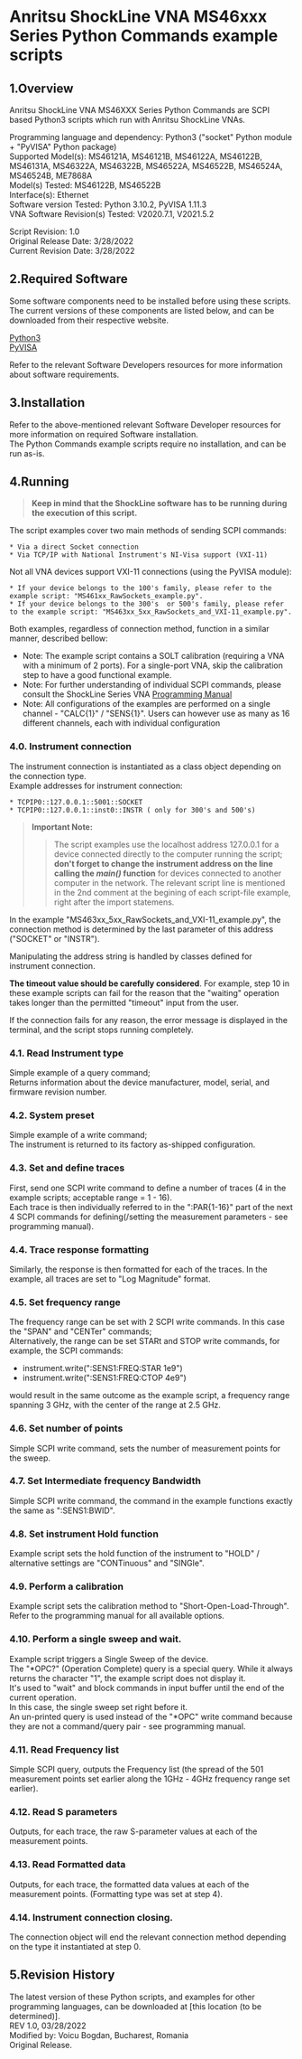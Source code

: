 # Anritsu ShockLine VNA MS46xxx Series Python Commands example scripts

## 1.Overview
Anritsu ShockLine VNA MS46XXX Series Python Commands are SCPI based Python3 scripts which run with Anritsu ShockLine VNAs.

Programming language and dependency: Python3 ("socket" Python module + "PyVISA" Python package) \
Supported Model(s): MS46121A, MS46121B, MS46122A, MS46122B, MS46131A, MS46322A, MS46322B, MS46522A, MS46522B, MS46524A, MS46524B, ME7868A \
Model(s) Tested: MS46122B, MS46522B \
Interface(s): Ethernet \
Software version Tested: Python 3.10.2, PyVISA 1.11.3 \
VNA Software Revision(s) Tested: V2020.7.1, V2021.5.2

Script Revision: 1.0 \
Original Release Date: 3/28/2022 \
Current Revision Date: 3/28/2022

## 2.Required Software
Some software components need to be installed before using these scripts. The current versions of these components are listed below, and can be downloaded from their respective website.

[Python3](https://www.python.org/downloads/) \
[PyVISA](https://pyvisa.readthedocs.io/en/latest/introduction/getting.html)

Refer to the relevant Software Developers resources for more information about software requirements.

## 3.Installation
Refer to the above-mentioned relevant Software Developer resources for more information on required Software installation. \
The Python Commands example scripts require no installation, and can be run as-is.

## 4.Running

>  **Keep in mind that the ShockLine software has to be running during the execution of this script.**

The script examples cover two main methods of sending SCPI commands:

    * Via a direct Socket connection
    * Via TCP/IP with National Instrument's NI-Visa support (VXI-11)

Not all VNA devices support VXI-11 connections (using the PyVISA module):

    * If your device belongs to the 100's family, please refer to the example script: "MS461xx_RawSockets_example.py".
    * If your device belongs to the 300's  or 500's family, please refer to the example script: "MS463xx_5xx_RawSockets_and_VXI-11_example.py".

Both examples, regardless of connection method, function in a similar manner, described bellow:
* Note: The example script contains a SOLT calibration (requiring a VNA with a minimum of 2 ports). For a single-port VNA, skip the calibration step to have a good functional example.
* Note: For further understanding of individual SCPI commands, please consult the ShockLine Series VNA [Programming Manual](https://dl.cdn-anritsu.com/en-us/test-measurement/files/Manuals/Programming-Manual/10410-00746Y.pdf)
* Note: All configurations of the examples are performed on a single channel - "CALC{1}" / "SENS{1}". Users can however use as many as 16 different channels, each with individual configuration

### 4.0. Instrument connection

The instrument connection is instantiated as a class object depending on the connection type. \
Example addresses for instrument connection: 

    * TCPIP0::127.0.0.1::5001::SOCKET
    * TCPIP0::127.0.0.1::inst0::INSTR ( only for 300's and 500's)

> **Important Note:**
>> The script examples use the localhost address 127.0.0.1 for a device connected directly to the computer running the script; __don't forget to change the instrument address on the line calling the *main()* function__ for devices connected to another computer in the network. The relevant script line is mentioned in the 2nd comment at the begining of each script-file example, right after the import statemens.

In the example "MS463xx_5xx_RawSockets_and_VXI-11_example.py", the connection method is determined by the last parameter of this address ("SOCKET" or "INSTR").

Manipulating the address string is handled by classes defined for instrument connection.

**The timeout value should be carefully considered**. For example, step 10 in these example scripts can fail for the reason that the "waiting" operation takes longer than the permitted "timeout" input from the user.

If the connection fails for any reason, the error message is displayed in the terminal, and the script stops running completely.

### 4.1. Read Instrument type
Simple example of a query command; \
Returns information about the device manufacturer, model, serial, and firmware revision number.

### 4.2. System preset
Simple example of a write command; \
The instrument is returned to its factory as-shipped configuration.

### 4.3. Set and define traces
First, send one SCPI write command to define a number of traces (4 in the example scripts; acceptable range = 1 - 16). \
Each trace is then individually referred to in the ":PAR{1-16}" part of the next 4 SCPI commands for defining(/setting the measurement parameters - see programming manual).

### 4.4. Trace response formatting
Similarly, the response is then formatted for each of the traces. In the example, all traces are set to "Log Magnitude" format.

### 4.5. Set frequency range
The frequency range can be set with 2 SCPI write commands. In this case the "SPAN" and "CENTer" commands; \
Alternatively, the range can be set STARt and STOP write commands, for example, the SCPI commands:

* instrument.write(":SENS1:FREQ:STAR 1e9")
* instrument.write(":SENS1:FREQ:CTOP 4e9")

would result in the same outcome as the example script, a frequency range spanning 3 GHz, with the center of the range at 2.5 GHz.

### 4.6. Set number of points
Simple SCPI write command, sets the number of measurement points for the sweep.

### 4.7. Set Intermediate frequency Bandwidth
Simple SCPI write command, the command in the example functions exactly the same as ":SENS1:BWID".

### 4.8. Set instrument Hold function
Example script sets the hold function of the instrument to "HOLD" / alternative settings are "CONTinuous" and "SINGle".

### 4.9. Perform a calibration
Example script sets the calibration method to "Short-Open-Load-Through". \
Refer to the programming manual for all available options.

### 4.10. Perform a single sweep and wait.
Example script triggers a Single Sweep of the device. \
The "*OPC?" (Operation Complete) query is a special query. While it always returns the character "1", the example script does not display it. \
It's used to "wait" and block commands in input buffer until the end of the current operation. \
In this case, the single sweep set right before it. \
An un-printed query is used instead of the "*OPC" write command because they are not a command/query pair - see programming manual.

### 4.11. Read Frequency list
Simple SCPI query, outputs the Frequency list (the spread of the 501 measurement points set earlier along the 1GHz - 4GHz frequency range set earlier).

### 4.12. Read S parameters
Outputs, for each trace, the raw S-parameter values at each of the measurement points.

### 4.13. Read Formatted data
Outputs, for each trace, the formatted data values at each of the measurement points. (Formatting type was set at step 4).

### 4.14. Instrument connection closing.
The connection object will end the relevant connection method depending on the type it instantiated at step 0.

## 5.Revision History
The latest version of these Python scripts, and examples for other programming languages, can be downloaded at [this location (to be determined)]. \
REV 1.0, 03/28/2022 \
Modified by: Voicu Bogdan, Bucharest, Romania \
Original Release. 